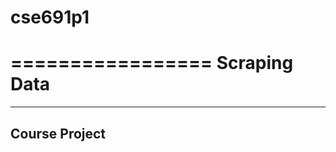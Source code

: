 # cse691p1

=================
Scraping Data
=================
-----------------
Course Project
-----------------
